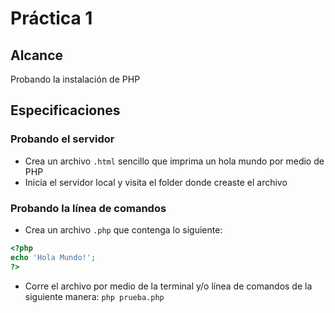 # Práctica 1

## Alcance

Probando la instalación de PHP

## Especificaciones

### Probando el servidor

* Crea un archivo `.html` sencillo que imprima un hola mundo por medio de PHP
* Inicia el servidor local y visita el folder donde creaste el archivo

### Probando la línea de comandos

* Crea un archivo `.php` que contenga lo siguiente:
```php
<?php
echo 'Hola Mundo!';
?>
```
* Corre el archivo por medio de la terminal y/o línea de comandos de la siguiente manera: `php prueba.php`